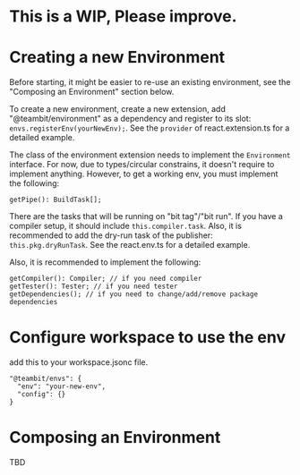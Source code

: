 # This is a WIP, Please improve.

# Creating a new Environment
Before starting, it might be easier to re-use an existing environment, see the "Composing an Environment" section below.

To create a new environment, create a new extension, add "@teambit/environment" as a dependency and register to its slot: `envs.registerEnv(yourNewEnv);`. See the `provider` of react.extension.ts for a detailed example.

The class of the environment extension needs to implement the `Environment` interface. For now, due to types/circular constrains, it doesn't require to implement anything. However, to get a working env, you must implement the following:
```
getPipe(): BuildTask[];
```
There are the tasks that will be running on "bit tag"/"bit run". If you have a compiler setup, it should include `this.compiler.task`. Also, it is recommended to add the dry-run task of the publisher: `this.pkg.dryRunTask`.
See the react.env.ts for a detailed example.

Also, it is recommended to implement the following:
```
getCompiler(): Compiler; // if you need compiler
getTester(): Tester; // if you need tester
getDependencies(); // if you need to change/add/remove package dependencies
```

# Configure workspace to use the env

add this to your workspace.jsonc file.
```
"@teambit/envs": {
  "env": "your-new-env",
  "config": {}
}
```

# Composing an Environment
TBD
